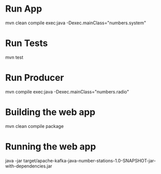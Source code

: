 # Run App

mvn clean compile exec:java -Dexec.mainClass="numbers.system"

# Run Tests

mvn test

# Run Producer

mvn compile exec:java -Dexec.mainClass="numbers.radio"

# Building the web app

mvn clean compile package

# Running the web app

java -jar target/apache-kafka-java-number-stations-1.0-SNAPSHOT-jar-with-dependencies.jar